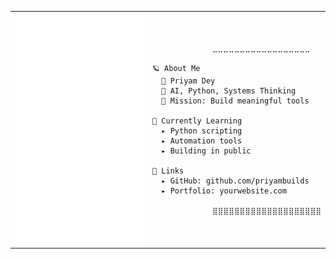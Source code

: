 <table>
  <tr>
    <td>

<img src="./metrics.svg" width="430"/>

   </td>
   <td>

```
⠀⠀⠀⠀⠀⠀⠀⠀⠀⠀⠀⣀⣀⣀⣀⣀⣀⣀⣀⣀⣀⣀⣀⣀⣀⣀⣀⣀⣀

🪐 About Me  
  👤 Priyam Dey  
  🧠 AI, Python, Systems Thinking  
  🎯 Mission: Build meaningful tools  

🚀 Currently Learning  
  ▸ Python scripting  
  ▸ Automation tools  
  ▸ Building in public  

🔗 Links  
  ▸ GitHub: github.com/priyambuilds  
  ▸ Portfolio: yourwebsite.com

⠀⠀⠀⠀⠀⠀⠀⠀⠀⠀⠀⣿⣿⣿⣿⣿⣿⣿⣿⣿⣿⣿⣿⣿⣿⣿⣿⣿⣿⣿⣿
```

   </td>
  </tr>
</table>
